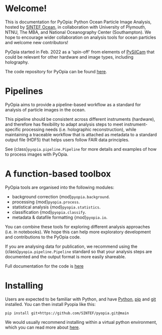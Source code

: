 Welcome!
==================================

This is documentation for PyOpia: Python Ocean Particle Image Analysis, hosted by [SINTEF Ocean](https://www.sintef.no/en/ocean/), in collaboration with University of Plymouth, NTNU, The MBA, and National Oceanography Center (Southampton). We hope to encourage wider collaboration on analysis tools for ocean particles and welcome new contributors!

PyOpia started in Feb. 2022 as a 'spin-off' from elements of [PySilCam](https://github.com/SINTEF/PySilCam/wiki) that could be relevant for other hardware and image types, including holography.

The code repository for PyOpia can be found [here](https://github.com/SINTEF/PyOpia/).

Pipelines
==================================
PyOpia aims to provide a pipeline-based workflow as a standard for analysis of particle images in the ocean.

This pipeline should be consistent across different instruments (hardware), and therefore has flexibility to adapt analysis steps to meet instrument-specific processing needs (i.e. holographic reconstruction), while maintaining a traceable workflow that is attached as metadata to a standard output file (HDF5) that helps users follow FAIR data principles.

See {class}`pyopia.pipeline.Pipeline` for more details and examples of how to process images with PyOpia.

A function-based toolbox
==================================

PyOpia tools are organised into the following modules:

* background correction {mod}`pyopia.background`.
* processing {mod}`pyopia.process`.
* statistical analysis {mod}`pyopia.statistics`.
* classification {mod}`pyopia.classify`.
* metadata & datafile formatting {mod}`pyopia.io`.

You can combine these tools for exploring different analysis approaches (i.e. in notebooks).
We hope this can help more exploratory development and contributions to the PyOpia code.

If you are analysing data for publication, we recommend using the {class}`pyopia.pipeline.Pipeline` standard so that your analysis steps are documented and the output format is more easily shareable.

Full documentation for the code is [here](api)

Installing
==================================

Users are expected to be familiar with Python, and have [Python](https://github.com/conda-forge/miniforge/#download), [pip](https://pypi.org/project/pip/) and [git](https://github.com/git-guides/install-git) installed. You can then install Pyopia like this:

```
pip install git+https://github.com/SINTEF/pyopia.git@main
```

We would usually recommend installing within a virtual python environment, which you can read more about [here](https://jni.github.io/using-python-for-science/intro-to-environments.html).